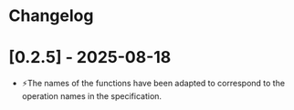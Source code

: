 # Changelog

# [0.2.5] - 2025-08-18
- ⚡The names of the functions have been adapted to correspond to the operation names in the specification.